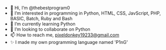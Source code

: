 - 👋 Hi, I’m @thebestprogram0
- 👀 I’m interested in programming in Python, HTML, CSS, JavScript, PHP, BASIC, Batch, Ruby and Bash
- 🌱 I’m currently learning Python
- 💞️ I’m looking to collaborate on Python
- 📫 How to reach me, pixeldonkey19233@gmail.com
- ✨ I made my own programming language named 'P1nG'

<!---
thebestprogram0/thebestprogram0 is a ✨ special ✨ repository because its `README.md` (this file) appears on your GitHub profile.
You can click the Preview link to take a look at your changes.
--->
